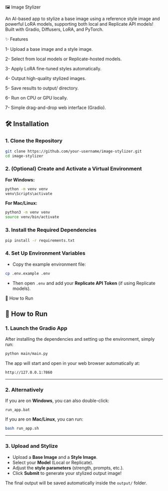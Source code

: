 🖼️ Image Stylizer

An AI-based app to stylize a base image using a reference style image and powerful LoRA models, supporting both local and Replicate API models!
Built with Gradio, Diffusers, LoRA, and PyTorch.


✨ Features

1- Upload a base image and a style image.

2- Select from local models or Replicate-hosted models.

3- Apply LoRA fine-tuned styles automatically.

4- Output high-quality stylized images.

5- Save results to output/ directory.

6- Run on CPU or GPU locally.

7- Simple drag-and-drop web interface (Gradio).



## 🛠️ Installation

### 1. Clone the Repository

```bash
git clone https://github.com/your-username/image-stylizer.git
cd image-stylizer
```

### 2. (Optional) Create and Activate a Virtual Environment

**For Windows:**
```bash
python -m venv venv
venv\Scripts\activate
```

**For Mac/Linux:**
```bash
python3 -m venv venv
source venv/bin/activate
```

### 3. Install the Required Dependencies

```bash
pip install -r requirements.txt
```

### 4. Set Up Environment Variables

- Copy the example environment file:
  
```bash
cp .env.example .env
```
- Then open `.env` and add your **Replicate API Token** (if using Replicate models).

  
🚀 How to Run

## 🚀 How to Run

### 1. Launch the Gradio App

After installing the dependencies and setting up the environment, simply run:

```bash
python main/main.py
```

The app will start and open in your web browser automatically at:

```
http://127.0.0.1:7860
```

---

### 2. Alternatively

If you are on **Windows**, you can also double-click:

```
run_app.bat
```

If you are on **Mac/Linux**, you can run:

```bash
bash run_app.sh
```

---

### 3. Upload and Stylize

- Upload a **Base Image** and a **Style Image**.
- Select your **Model** (Local or Replicate).
- Adjust the **style parameters** (strength, prompts, etc.).
- Click **Submit** to generate your stylized output image!

The final output will be saved automatically inside the `output/` folder.

